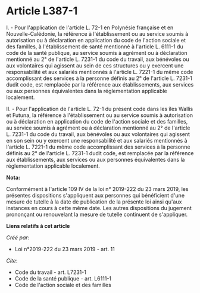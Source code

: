 # Article L387-1

I. - Pour l'application de l'article L. 72-1 en Polynésie française et en Nouvelle-Calédonie, la référence à l'établissement
ou au service soumis à autorisation ou à déclaration en application du code de l'action sociale et des familles, à
l'établissement de santé mentionné à l'article L. 6111-1 du code de la santé publique, au service soumis à agrément ou à
déclaration mentionné au 2° de l'article L. 7231-1 du code du travail, aux bénévoles ou aux volontaires qui agissent au sein
de ces structures ou y exercent une responsabilité et aux salariés mentionnés à l'article L. 7221-1 du même code
accomplissant des services à la personne définis au 2° de l'article L. 7231-1 dudit code, est remplacée par la référence aux
établissements, aux services ou aux personnes équivalentes dans la réglementation applicable localement.

II. - Pour l'application de l'article L. 72-1 du présent code dans les îles Wallis et Futuna, la référence à l'établissement
ou au service soumis à autorisation ou à déclaration en application du code de l'action sociale et des familles, au service
soumis à agrément ou à déclaration mentionné au 2° de l'article L. 7231-1 du code du travail, aux bénévoles ou aux
volontaires qui agissent en son sein ou y exercent une responsabilité et aux salariés mentionnés à l'article L. 7221-1 du
même code accomplissant des services à la personne définis au 2° de l'article L. 7231-1 dudit code, est remplacée par la
référence aux établissements, aux services ou aux personnes équivalentes dans la réglementation applicable localement.

**Nota:**

Conformément à l'article 109 IV de la loi n° 2019-222 du 23 mars 2019, les présentes dispositions s'appliquent aux personnes
qui bénéficient d'une mesure de tutelle à la date de publication de la présente loi ainsi qu'aux instances en cours à cette
même date. Les autres dispositions du jugement prononçant ou renouvelant la mesure de tutelle continuent de s'appliquer.

**Liens relatifs à cet article**

_Créé par_:

  - Loi n°2019-222 du 23 mars 2019 - art. 11

_Cite_:

  - Code du travail - art. L7231-1
  - Code de la santé publique - art. L6111-1
  - Code de l'action sociale et des familles
